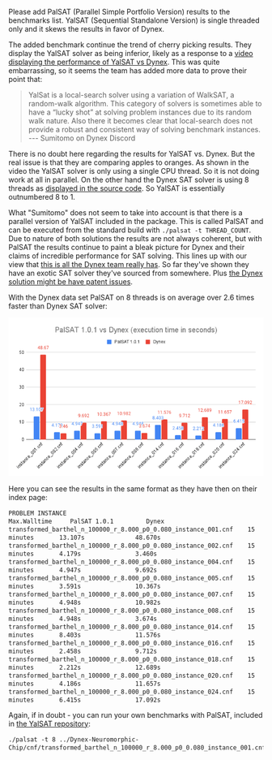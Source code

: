 Please add PalSAT (Parallel Simple Portfolio Version) results to the benchmarks list. YalSAT (Sequential Standalone Version) is single threaded only and it skews the results in favor of Dynex.

The added benchmark continue the trend of cherry picking results. They display the YalSAT solver as being inferior, likely as a response to a [video displaying the performance of YalSAT vs Dynex](https://www.youtube.at/watch?v=kh3xYDh3uXc). This was quite embarrassing, so it seems the team has added more data to prove their point that:

> YalSat is a local-search solver using a variation of WalkSAT, a random-walk algorithm. This category of solvers is sometimes able to have a “lucky shot” at solving problem instances due to its random walk nature. Also there it becomes clear that local-search does not provide a robust and consistent way of solving benchmark instances.  --- Sumitomo on Dynex Discord

There is no doubt here regarding the results for YalSAT vs. Dynex. But the real issue is that they are comparing apples to oranges. As shown in the video the YalSAT solver is only using a single CPU thread. So it is not doing work at all in parallel. On the other hand the Dynex SAT solver is using 8 threads as [displayed in the source code](https://github.com/dynexcoin/Dynex-Neuromorphic-Chip/blob/main/dynex.cc#L103). So YalSAT is essentially outnumbered 8 to 1.

What "Sumitomo" does not seem to take into account is that there is a parallel version of YalSAT included in the package. This is called PalSAT and can be executed from the standard build with `./palsat -t THREAD_COUNT`.  Due to nature of both solutions the results are not always coherent, but with PalSAT the results continue to paint a bleak picture for Dynex and their claims of incredible performance for SAT solving. This lines up with our view that [this is all the Dynex team really has](https://bitcointalk.org/index.php?topic=5416078.msg62250680#msg62250680). So far they've shown they have an exotic SAT solver they've sourced from somewhere. Plus [the Dynex solution might be have patent issues](https://bitcointalk.org/index.php?topic=5416078.msg62227313#msg62227313).

With the Dynex data set PalSAT on 8 threads is on average over 2.6 times faster than Dynex SAT solver:

<img src="https://raw.githubusercontent.com/ares-austria/dynex-random/main/PalSAT%201.0.1%20vs%20Dynex%20(execution%20time%20in%20seconds)-min.png">

Here you can see the results in the same format as they have then on their index page:

```
PROBLEM INSTANCE                                                  Max.Walltime     PalSAT 1.0.1         Dynex
transformed_barthel_n_100000_r_8.000_p0_0.080_instance_001.cnf    15 minutes       13.107s              48.670s
transformed_barthel_n_100000_r_8.000_p0_0.080_instance_002.cnf    15 minutes       4.179s               3.460s
transformed_barthel_n_100000_r_8.000_p0_0.080_instance_004.cnf    15 minutes       4.947s               9.692s
transformed_barthel_n_100000_r_8.000_p0_0.080_instance_005.cnf    15 minutes       3.591s               10.367s
transformed_barthel_n_100000_r_8.000_p0_0.080_instance_007.cnf    15 minutes       4.948s               10.982s
transformed_barthel_n_100000_r_8.000_p0_0.080_instance_008.cnf    15 minutes       4.948s               3.674s
transformed_barthel_n_100000_r_8.000_p0_0.080_instance_014.cnf    15 minutes       8.403s               11.576s
transformed_barthel_n_100000_r_8.000_p0_0.080_instance_016.cnf    15 minutes       2.458s               9.712s
transformed_barthel_n_100000_r_8.000_p0_0.080_instance_018.cnf    15 minutes       2.212s               12.689s
transformed_barthel_n_100000_r_8.000_p0_0.080_instance_020.cnf    15 minutes       4.186s               11.657s
transformed_barthel_n_100000_r_8.000_p0_0.080_instance_024.cnf    15 minutes       6.415s               17.092s
```

Again, if in doubt - you can run your own benchmarks with PalSAT, included in [the YalSAT repository](https://github.com/arminbiere/yalsat):

```
./palsat -t 8 ../Dynex-Neuromorphic-Chip/cnf/transformed_barthel_n_100000_r_8.000_p0_0.080_instance_001.cnf
```
